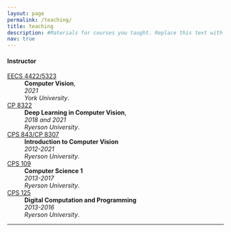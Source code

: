 ```yaml
---
layout: page
permalink: /teaching/
title: teaching
description: #Materials for courses you taught. Replace this text with your description.
nav: true
---
```


 <h4 id="instructor">Instructor</h4>

<dl>
  <dt><a href="https://www.eecs.yorku.ca/~kosta/Courses/EECS4422-F21/index.html">EECS 4422/5323</a></dt>
  <dd><strong>Computer Vision</strong>,<br />
  <em>2021</em> <br />
  <em>York University</em>.</dd>

  <dt><a href="https://www.cs.ryerson.ca/~kosta/CP8309-F2018/index.html">CP 8322</a></dt>
  <dd><strong>Deep Learning in Computer Vision</strong>,<br />
  <em>2018 and 2021</em> <br />
  <em>Ryerson University</em>.</dd>


  <dt><a href="https://www.cs.ryerson.ca/~kosta/CPS843-W2021/index.html">CPS 843/CP 8307</a></dt>
  <dd><strong>Introduction to Computer Vision</strong><br />
  <em>2012-2021</em> <br />
  <em>Ryerson University</em>.</dd>

  <dt><a href="https://www.cs.ryerson.ca/~kosta/CPS109-F2017/CPS109-outline.html">CPS 109</a></dt>
  <dd><strong>Computer Science 1</strong><br />
  <em>2013-2017</em> <br />
  <em>Ryerson University</em>.</dd>

  <dt><a href="https://www.cs.ryerson.ca/~kosta/CPS125-W2016/CPS125-outline.html">CPS 125</a></dt>
  <dd><strong>Digital Computation and Programming</strong><br />
  <em>2013-2016</em> <br />
  <em>Ryerson University</em>.</dd>
</dl>

<hr />

